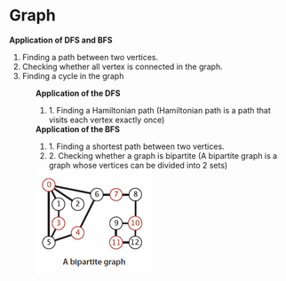 # Graph

<strong>Application of DFS and BFS</strong><br>
<ol>
<li>Finding a path between two vertices.</li>
<li>Checking whether all vertex is connected in the graph.</li>
<li>Finding a cycle in the graph</li>
<ol>
<strong>Application of the DFS</strong><br>
<ol>
<li>1. Finding a Hamiltonian path (Hamiltonian path is a path that visits each vertex exactly once)</li>
</ol>
<strong>Application of the BFS</strong><br>
<ol>
<li>1. Finding a shortest path between two vertices.</li>
<li>2. Checking whether a graph is bipartite (A bipartite graph is a graph whose vertices can be divided into 2 sets)</li>
</ol>

<img src="/images/BipartiteGraph.png">
